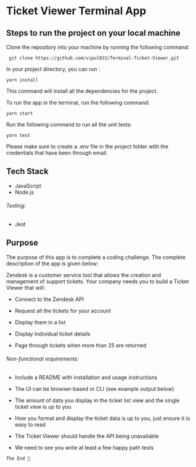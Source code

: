 # Ticket Viewer Terminal App

## Steps to run the project on your local machine

Clone the repository into your machine by running the following command:

` git clone https://github.com/vipul022/Terminal-Ticket-Viewer.git`

In your project directory, you can run :

`yarn install`

This command will install all the dependencies for the project.

To run the app in the terminal, run the following command:

`yarn start`

Run the following command to run all the unit tests:

`yarn test`


Please make sure to create a .env file in the project folder with the credentials that have been through email.


## Tech Stack

- JavaScript
- Node.js

###### Testing:

- Jest

## Purpose

The purpose of this app is to complete a coding challenge. The complete description of the app is given below:

Zendesk is a customer service tool that allows the creation and management of support tickets.
Your company needs you to build a Ticket Viewer that will:

- Connect to the Zendesk API

- Request all the tickets for your account

- Display them in a list

- Display individual ticket details

- Page through tickets when more than 25 are returned

###### Non-functional requirements:

- Include a README with installation and usage instructions

- The UI can be browser-based or CLI (see example output below)

- The amount of data you display in the ticket list view and the single ticket view is up to
  you

- How you format and display the ticket data is up to you, just ensure it is easy to read

- The Ticket Viewer should handle the API being unavailable

- We need to see you write at least a few happy path tests

```
The End 🌱
```
